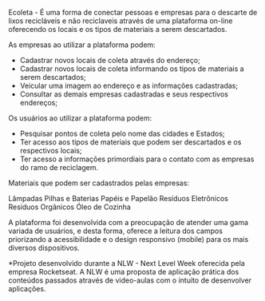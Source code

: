 
Ecoleta - É uma forma de conectar pessoas e empresas para o descarte de lixos recicláveis e não reciclaveis através de uma plataforma on-line 
oferecendo os locais e os tipos de materiais a serem descartados.

As empresas ao utilizar a plataforma podem:

- Cadastrar novos locais de coleta através do endereço;
- Cadastrar novos locais de coleta informando os tipos de materiais a serem descartados;
- Veicular uma imagem ao endereço e as informações cadastradas;
- Consultar as demais empresas cadastradas e seus respectivos endereços;


Os usuários ao utilizar a plataforma podem:

- Pesquisar pontos de coleta pelo nome das cidades e Estados;
- Ter acesso aos tipos de materiais que podem ser descartados e os respectivos locais;
- Ter acesso a informações primordiais para o contato com as empresas do ramo de reciclagem.

Materiais que podem ser cadastrados pelas empresas:

Lâmpadas
Pilhas e Baterias
Papéis e Papelão
Resíduos Eletrônicos
Resíduos Orgânicos
Óleo de Cozinha


A plataforma foi desenvolvida com a preocupação de atender uma gama variada de usuários, e desta forma, oferece a leitura dos campos priorizando a acessibilidade
e o design responsivo (mobile) para os mais diversos dispositivos.



*Projeto desenvolvido durante a NLW - Next Level Week oferecida pela empresa Rocketseat. 
A NLW é uma proposta de aplicação prática dos conteúdos passados através de video-aulas com o intuito de desenvolver aplicações.
